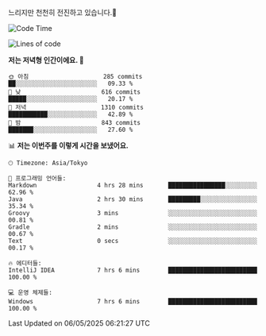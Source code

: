 느리지만 천천히 전진하고 있습니다.🐢

<!--START_SECTION:waka-->
![Code Time](http://img.shields.io/badge/Code%20Time-1%2C589%20hrs%2045%20mins-blue)

![Lines of code](https://img.shields.io/badge/%EC%A0%80%EB%8A%94%20%EC%97%AC%ED%83%9C%EA%B9%8C%EC%A7%80%20-919.5%20thousand%20%EC%A4%84%EC%9D%98%20%EC%BD%94%EB%93%9C%EB%A5%BC%20%EC%9E%91%EC%84%B1%ED%96%88%EC%96%B4%EC%9A%94.-blue)

**저는 저녁형 인간이에요. 🦉** 

```text
🌞 아침                     285 commits         ██░░░░░░░░░░░░░░░░░░░░░░░   09.33 % 
🌆 낮　                     616 commits         █████░░░░░░░░░░░░░░░░░░░░   20.17 % 
🌃 저녁                     1310 commits        ███████████░░░░░░░░░░░░░░   42.89 % 
🌙 밤　                     843 commits         ███████░░░░░░░░░░░░░░░░░░   27.60 % 
```


📊 **저는 이번주를 이렇게 시간을 보냈어요.** 

```text
🕑︎ Timezone: Asia/Tokyo

💬 프로그래밍 언어들: 
Markdown                 4 hrs 28 mins       ████████████████░░░░░░░░░   62.96 % 
Java                     2 hrs 30 mins       █████████░░░░░░░░░░░░░░░░   35.34 % 
Groovy                   3 mins              ░░░░░░░░░░░░░░░░░░░░░░░░░   00.81 % 
Gradle                   2 mins              ░░░░░░░░░░░░░░░░░░░░░░░░░   00.67 % 
Text                     0 secs              ░░░░░░░░░░░░░░░░░░░░░░░░░   00.17 % 

🔥 에디터들: 
IntelliJ IDEA            7 hrs 6 mins        █████████████████████████   100.00 % 

💻 운영 체제들: 
Windows                  7 hrs 6 mins        █████████████████████████   100.00 % 
```


 Last Updated on 06/05/2025 06:21:27 UTC
<!--END_SECTION:waka-->
